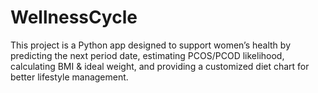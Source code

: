 # WellnessCycle
This project is a Python app designed to support women’s health by predicting the next period date, estimating PCOS/PCOD likelihood, calculating BMI &amp; ideal weight, and providing a customized diet chart for better lifestyle management.
